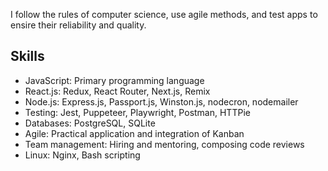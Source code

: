 I follow the rules of computer science, use agile methods, and test apps to ensire their reliability and quality.

## Skills

- JavaScript: Primary programming language
- React.js: Redux, React Router, Next.js, Remix
- Node.js: Express.js, Passport.js, Winston.js, nodecron, nodemailer
- Testing: Jest, Puppeteer, Playwright, Postman, HTTPie
- Databases: PostgreSQL, SQLite
- Agile: Practical application and integration of Kanban
- Team management: Hiring and mentoring, composing code reviews
- Linux: Nginx, Bash scripting

